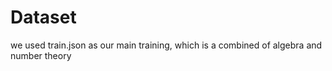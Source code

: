 # Dataset
we used train.json as our main training, which is a combined of algebra and number theory 

